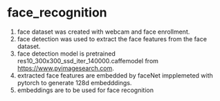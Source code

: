 # face_recognition 
1. face dataset was created with webcam and face enrollment.
2. face detection was used to extract the face features from the face dataset.
3. face detection model is pretrained res10_300x300_ssd_iter_140000.caffemodel from https://www.pyimagesearch.com.
4. extracted face features are embedded by faceNet impplemeted with pytorch to generate 128d embedddings.
5. embeddings are to be used for face recognition
